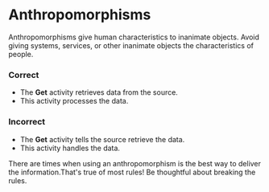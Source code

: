 # Anthropomorphisms

Anthropomorphisms give human characteristics to inanimate objects. Avoid giving systems, services, or other
inanimate objects the characteristics of people.

###  Correct
- The **Get** activity retrieves data from the source.
- This activity processes the data.
### Incorrect
- The **Get** activity tells the source retrieve the data.
- This activity handles the data.

There are times when using an anthropomorphism is the best way to deliver the information.That's true of most
rules! Be thoughtful about breaking the rules.
